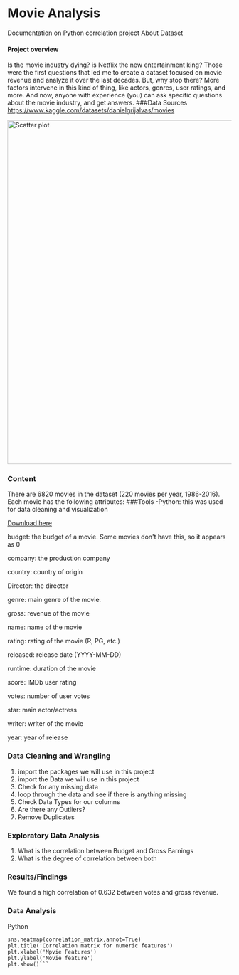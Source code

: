 # Movie Analysis
Documentation on Python correlation project
About Dataset

#### Project overview
Is the movie industry dying? is Netflix the new entertainment king? Those were the first questions that led me to create a dataset
focused on movie revenue and analyze it over the last decades. But, why stop there? More factors intervene in this
kind of thing, like actors, genres, user ratings, and more. And now, anyone with experience (you) can ask specific questions about the
movie industry, and get answers.
###Data Sources
https://www.kaggle.com/datasets/danielgrijalvas/movies


<img width="773" alt="Scatter plot" src="https://github.com/godiyap/Python-Correlation-Project/assets/158599025/99305411-c375-4a08-a0c8-34a125ddf81f">


### Content
There are 6820 movies in the dataset (220 movies per year, 1986-2016). Each movie has the following attributes:
###Tools
-Python: this was used for data cleaning and visualization

[Download here](https://www.anaconda.com/download)



budget: the budget of a movie. Some movies don't have this, so it appears as 0

company: the production company

country: country of origin

Director: the director

genre: main genre of the movie.

gross: revenue of the movie

name: name of the movie

rating: rating of the movie (R, PG, etc.)

released: release date (YYYY-MM-DD)

runtime: duration of the movie

score: IMDb user rating

votes: number of user votes

star: main actor/actress

writer: writer of the movie

year: year of release

### Data Cleaning and Wrangling
1. import the packages we will use in this project
2. import the Data we will use in this project
3. Check for any missing data
4. loop through the data and see if there is anything missing
5. Check Data Types for our columns
6. Are there any Outliers?
7. Remove Duplicates

### Exploratory Data Analysis
1. What is the correlation between Budget and Gross Earnings
2. What is the degree of correlation between both

### Results/Findings
We found a high correlation of 0.632 between votes and gross revenue.

### Data Analysis
Python
```correlation_matrix = df_numerized.corr(method='pearson')
sns.heatmap(correlation_matrix,annot=True)
plt.title('Correlation matrix for numeric features')
plt.xlabel('Mpvie Features')  
plt.ylabel('Movie feature') 
plt.show()```


